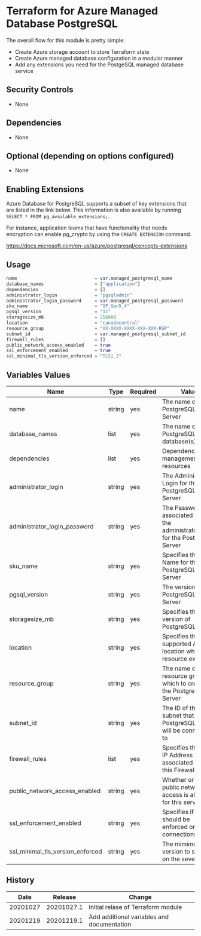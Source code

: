 # Terraform for Azure Managed Database PostgreSQL

The overall flow for this module is pretty simple:

* Create Azure storage account to store Terraform state
* Create Azure managed database configuration in a modular manner
* Add any extensions you need for the PostgeSQL managed database service

## Security Controls

* None

## Dependencies

* None

## Optional (depending on options configured)

* None

## Enabling Extensions

Azure Database for PostgreSQL supports a subset of key extensions that are listed in the link below. This information is also available by running `SELECT * FROM pg_available_extensions;`.

For instance, application teams that have functionality that needs encryption can enable pg_crypto by using the `CREATE EXTENSION` command.

https://docs.microsoft.com/en-us/azure/postgresql/concepts-extensions

## Usage

```terraform
name                             = var.managed_postgresql_name
database_names                   = ["application"]
dependencies                     = []
administrator_login              = "pgsqladmin"
administrator_login_password     = var.managed_postgresql_password
sku_name                         = "GP_Gen5_4"
pgsql_version                    = "11"
storagesize_mb                   = 256000
location                         = "canadacentral"
resource_group                   = "XX-XXXX-XXXX-XXX-XXX-RGP"
subnet_id                        = var.managed_postgresql_subnet_id
firewall_rules                   = []
public_network_access_enabled    = true
ssl_enforcement_enabled          = true
ssl_minimal_tls_version_enforced = "TLS1_2"
```

## Variables Values

| Name                             | Type   | Required | Value                                                                                  |
|----------------------------------|--------|----------|----------------------------------------------------------------------------------------|
| name                             | string | yes      | The name of the PostgreSQL Server                                                      |
| database_names                   | list   | yes      | The name of the PostgreSQL database(s)                                                 |
| dependencies                     | list   | yes      | Dependency management of resources                                                     |
| administrator_login              | string | yes      | The Administrator Login for the PostgreSQL Server                                      |
| administrator_login_password     | string | yes      | The Password associated with the administrator_login for the PostgreSQL Server         |
| sku_name                         | string | yes      | Specifies the SKU Name for this PostgreSQL Server                                      |
| pgsql_version                    | string | yes      | The version of the PostgreSQL Server                                                   |
| storagesize_mb                   | string | yes      | Specifies the version of PostgreSQL to use                                             |
| location                         | string | yes      | Specifies the supported Azure location where the resource exists                       |
| resource_group                   | string | yes      | The name of the resource group in which to create the PostgreSQL Server                |
| subnet_id                        | string | yes      | The ID of the subnet that the PostgreSQL server will be connected to                   |
| firewall_rules                   | list   | yes      | Specifies the Start IP Address associated with this Firewall Rule                      |
| public_network_access_enabled    | string | yes      | Whether or not public network access is allowed for this server                        |
| ssl_enforcement_enabled          | string | yes      | Specifies if SSL should be enforced on connections                                     |
| ssl_minimal_tls_version_enforced | string | yes      | The mimimun TLS version to support on the sever                                        |

## History

| Date     | Release    | Change                                     |
|----------|------------|--------------------------------------------|
| 20201027 | 20201027.1 | Initial relase of Terraform module         |
| 20201219 | 20201219.1 | Add additional variables and documentation |

